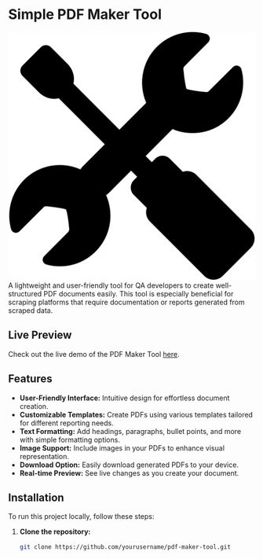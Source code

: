 # Simple PDF Maker Tool

![PDF Maker Tool](public/tools.svg)
A lightweight and user-friendly tool for QA developers to create well-structured PDF documents easily. This tool is especially beneficial for scraping platforms that require documentation or reports generated from scraped data.

## Live Preview

Check out the live demo of the PDF Maker Tool [here](https://pdf-maker-tool.vercel.app).

## Features

- **User-Friendly Interface:** Intuitive design for effortless document creation.
- **Customizable Templates:** Create PDFs using various templates tailored for different reporting needs.
- **Text Formatting:** Add headings, paragraphs, bullet points, and more with simple formatting options.
- **Image Support:** Include images in your PDFs to enhance visual representation.
- **Download Option:** Easily download generated PDFs to your device.
- **Real-time Preview:** See live changes as you create your document.

## Installation

To run this project locally, follow these steps:

1. **Clone the repository:**
   ```bash
   git clone https://github.com/yourusername/pdf-maker-tool.git
